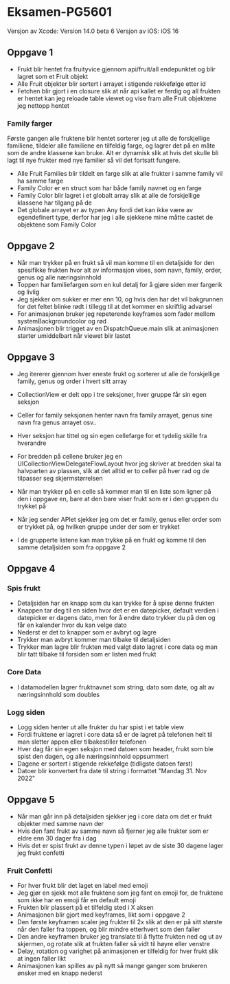 # Eksamen-PG5601

Versjon av Xcode: Version 14.0 beta 6
Versjon av iOS: iOS 16

## Oppgave 1

* Frukt blir hentet fra fruityvice gjennom api/fruit/all endepunktet og blir lagret som et Fruit objekt
* Alle Fruit objekter blir sortert i arrayet i stigende rekkefølge etter id
* Fetchen blir gjort i en closure slik at når api kallet er ferdig og all frukten er hentet kan jeg reloade table viewet og vise fram alle Fruit objektene jeg nettopp hentet

### Family farger

Første gangen alle fruktene blir hentet sorterer jeg ut alle de forskjellige familiene, tildeler alle familiene en tilfeldig farge, og lagrer det på en måte som de andre klassene kan bruke.
Alt er dynamisk slik at hvis det skulle bli lagt til nye frukter med nye familier så vil det fortsatt fungere.

* Alle Fruit Families blir tildelt en farge slik at alle frukter i samme family vil ha samme farge
* Family Color er en struct som har både family navnet og en farge
* Family Color blir lagret i et globalt array slik at alle de forskjellige klassene har tilgang på de
* Det globale arrayet er av typen Any fordi det kan ikke være av egendefinert type, derfor har jeg i alle sjekkene mine måtte castet de objektene som Family Color

## Oppgave 2

* Når man trykker på en frukt så vil man komme til en detaljside for den spesifikke frukten hvor alt av informasjon vises, som navn, family, order, genus og alle næringsinnhold
* Toppen har familiefargen som en kul detalj for å gjøre siden mer fargerik og livlig
* Jeg sjekker om sukker er mer enn 10, og hvis den har det vil bakgrunnen for det feltet blinke rødt i tillegg til at det kommer en skriftlig advarsel
* For animasjonen bruker jeg repeterende keyframes som fader mellom systemBackgroundcolor og rød
* Animasjonen blir trigget av en DispatchQueue.main slik at animasjonen starter umiddelbart når viewet blir lastet

## Oppgave 3

* Jeg itererer gjennom hver eneste frukt og sorterer ut alle de forskjellige family, genus og order i hvert sitt array
* CollectionView er delt opp i tre seksjoner, hver gruppe får sin egen seksjon
* Celler for family seksjonen henter navn fra family arrayet, genus sine navn fra genus arrayet osv..
* Hver seksjon har tittel og sin egen cellefarge for et tydelig skille fra hverandre
* For bredden på cellene bruker jeg en UICollectionViewDelegateFlowLayout hvor jeg skriver at bredden skal ta halvparten av plassen, slik at det alltid er to celler på hver rad og de tilpasser seg skjermstørrelsen

* Når man trykker på en celle så kommer man til en liste som ligner på den i oppgave en, bare at den bare viser frukt som er i den gruppen du trykket på
* Når jeg sender APIet sjekker jeg om det er family, genus eller order som er trykket på, og hvilken gruppe under der som er trykket
* I de grupperte listene kan man trykke på en frukt og komme til den samme detaljsiden som fra oppgave 2

## Oppgave 4

### Spis frukt

* Detaljsiden har en knapp som du kan trykke for å spise denne frukten
* Knappen tar deg til en siden hvor det er en datepicker, default verdien i datepicker er dagens dato, men for å endre dato trykker du på den og får en kalender hvor du kan velge dato
* Nederst er det to knapper som er avbryt og lagre
* Trykker man avbryt kommer man tilbake til detaljsiden
* Trykker man lagre blir frukten med valgt dato lagret i core data og man blir tatt tilbake til forsiden som er listen med frukt

### Core Data

* I datamodellen lagrer fruktnavnet som string, dato som date, og alt av næringsinnhold som doubles

### Logg siden

* Logg siden henter ut alle frukter du har spist i et table view
* Fordi fruktene er lagret i core data så er de lagret på telefonen helt til man sletter appen eller tilbakestiller telefonen
* Hver dag får sin egen seksjon med datoen som header, frukt som ble spist den dagen, og alle næringsinnhold oppsummert
* Dagene er sortert i stigende rekkefølge (tidligste datoen først)
* Datoer blir konvertert fra date til string i formattet "Mandag 31. Nov 2022"

## Oppgave 5

* Når man går inn på detaljsiden sjekker jeg i core data om det er frukt objekter med samme navn der
* Hvis den fant frukt av samme navn så fjerner jeg alle frukter som er eldre enn 30 dager fra i dag
* Hvis det er spist frukt av denne typen i løpet av de siste 30 dagene lager jeg frukt confetti

### Fruit Confetti

* For hver frukt blir det laget en label med emoji
* Jeg gjør en sjekk mot alle fruktene som jeg fant en emoji for, de fruktene som ikke har en emoji får en default emoji
* Frukten blir plassert på et tilfeldig sted i X aksen
* Animasjonen blir gjort med keyframes, likt som i oppgave 2
* Den første keyframen scaler jeg frukter til 2x slik at den er på sitt største når den faller fra toppen, og blir mindre etterhvert som den faller
* Den andre keyframen bruker jeg translate til å flytte frukten ned og ut av skjermen, og rotate slik at frukten faller så vidt til høyre eller venstre
* Delay, rotation og varighet på animasjonen er tilfeldig for hver frukt slik at ingen faller likt
* Animasjonen kan spilles av på nytt så mange ganger som brukeren ønsker med en knapp nederst
